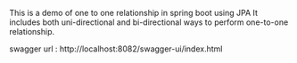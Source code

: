 This is a demo of one to one relationship in spring boot using JPA
It includes both uni-directional and bi-directional ways to perform one-to-one relationship.

swagger url : http://localhost:8082/swagger-ui/index.html
